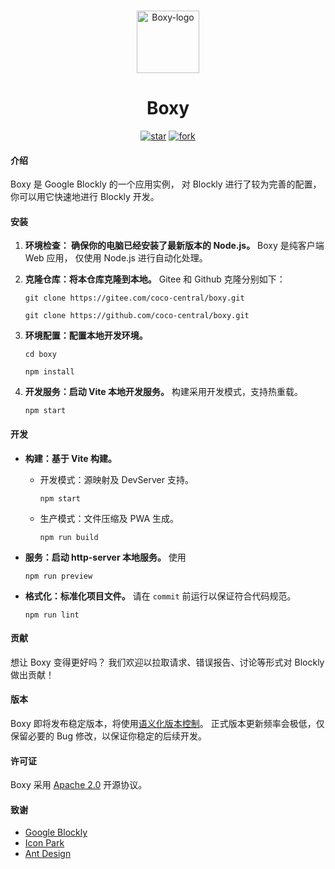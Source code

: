 <!--suppress HtmlDeprecatedAttribute -->
<p align="center">
   <br>
   <img width="100" src="https://gitee.com/coco-central/boxy/raw/master/src/icon/logo/boxy.svg" alt="Boxy-logo"/>
</p>

<h1 align="center">
   Boxy
</h1>

<div align="center">

[![star](https://gitee.com/coco-central/boxy/badge/star.svg?theme=dark)](https://gitee.com/coco-central/boxy/stargazers)
[![fork](https://gitee.com/coco-central/boxy/badge/fork.svg?theme=dark)](https://gitee.com/coco-central/boxy/members)

</div>

#### 介绍

Boxy 是 Google Blockly 的一个应用实例，
对 Blockly 进行了较为完善的配置，
你可以用它快速地进行 Blockly 开发。

#### 安装

1. **环境检查： 确保你的电脑已经安装了最新版本的 Node.js。**
   Boxy 是纯客户端 Web 应用，
   仅使用 Node.js 进行自动化处理。

2. **克隆仓库：将本仓库克隆到本地。** Gitee 和 Github 克隆分别如下：

   ```
   git clone https://gitee.com/coco-central/boxy.git
   ```

   ```
   git clone https://github.com/coco-central/boxy.git
   ```

3. **环境配置：配置本地开发环境。**

   ```
   cd boxy
   ```

   ```
   npm install
   ```

4. **开发服务：启动 Vite 本地开发服务。**
   构建采用开发模式，支持热重载。

   ```
   npm start
   ```

#### 开发

- **构建：基于 Vite 构建。**

  - 开发模式：源映射及 DevServer 支持。

    ```
    npm start
    ```

  - 生产模式：文件压缩及 PWA 生成。

    ```
    npm run build
    ```

- **服务：启动 http-server 本地服务。**
  使用

  ```
  npm run preview
  ```

- **格式化：标准化项目文件。**
  请在 `commit` 前运行以保证符合代码规范。

  ```
  npm run lint
  ```

#### 贡献

想让 Boxy 变得更好吗？
我们欢迎以拉取请求、错误报告、讨论等形式对 Blockly 做出贡献！

#### 版本

Boxy 即将发布稳定版本，将使用[语义化版本控制](https://semver.org/)。
正式版本更新频率会极低，仅保留必要的 Bug 修改，以保证你稳定的后续开发。

#### 许可证

Boxy 采用 [Apache 2.0](https://www.apache.org/licenses/LICENSE-2.0.html) 开源协议。

#### 致谢

- [Google Blockly](https://github.com/google/blockly)
- [Icon Park](https://iconpark.oceanengine.com/)
- [Ant Design](https://ant.design/)
